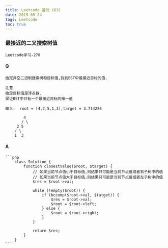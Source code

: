 ```yaml
---
title: Leetcode_基础 (63)
date: 2019-05-24
tags: Leetcode
toc: true
---
```


### 最接近的二叉搜索树值
    Leetcode学习-270

<!-- more -->

#### Q
    给定非空二进制搜索树和目标值,找到BST中最接近目标的值.

    注意
    给定目标值是浮点数.
    保证BST中只有一个最接近目标的唯一值

    输入:  root = [4,2,5,1,3],target = 3.714286

            4
           / \
         2 5
        / \
        1  3

#### A
    ```php
        class Solution {
            function closestValue($root, $target) {
                // 如果当前节点值小于目标值,则结果只可能是当前节点值或者右子树中的值
                // 如果当前节点值大于目标值,则结果只可能是当前节点值或者左子树中的值
                $res = $root->val;

                while (!empty($root)) {
                    if (bccomp($root->val, $tatget)) {
                        $res = $root->val;
                        $root = $root->left;
                    } else {
                        $root = $root->right;
                    }
                }

                return $res;
            }
        }
    ```
